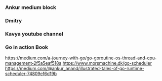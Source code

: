
### Ankur medium block
### Dmitry 
### Kavya youtube channel
### Go in action Book
https://medium.com/a-journey-with-go/go-goroutine-os-thread-and-cpu-management-2f5a5eaf518a
https://www.morsmachine.dk/go-scheduler
https://medium.com/@ankur_anand/illustrated-tales-of-go-runtime-scheduler-74809ef6d19b
